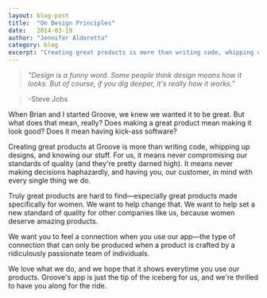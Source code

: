 ```yaml
---
layout: blog-post
title:  "On Design Principles"
date:   2014-03-19
author: "Jennifer Aldoretta"
category: blog
excerpt: "Creating great products is more than writing code, whipping up designs, and knowing our stuff..."
---
```


>*"Design is a funny word. Some people think design means how it looks. But of course, if you dig deeper, it's really how it works."*

>-Steve Jobs


When Brian and I started Groove, we knew we wanted it to be great. But what does that mean, really? Does making a great product mean making it look good? Does it mean having kick-ass software?

Creating great products at Groove is more than writing code, whipping up designs, and knowing our stuff. For us, it means never compromising our standards of quality (and they're pretty darned high). It means never making decisions haphazardly, and having you, our customer, in mind with every single thing we do. 

Truly great products are hard to find&mdash;especially great products made specifically for women. We want to help change that. We want to help set a new standard of quality for other companies like us, because women deserve amazing products. 

We want you to feel a connection when you use our app&mdash;the type of connection that can only be produced when a product is crafted by a ridiculously passionate team of individuals. 

We love what we do, and we hope that it shows everytime you use our products. Groove's app is just the tip of the iceberg for us, and we're thrilled to have you along for the ride.